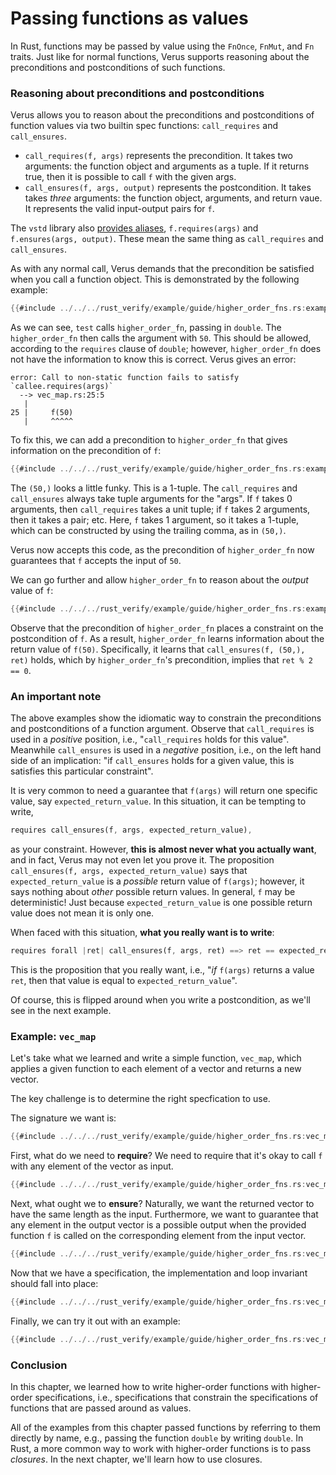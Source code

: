 # Passing functions as values

In Rust, functions may be passed by value using the `FnOnce`, `FnMut`, and `Fn` traits.
Just like for normal functions, Verus supports reasoning about the preconditions
and postconditions of such functions.

### Reasoning about preconditions and postconditions

Verus allows you to reason about the preconditions and postconditions of function values
via two builtin spec functions: `call_requires` and `call_ensures`.

 * `call_requires(f, args)` represents the precondition.
    It takes two arguments: the function object and arguments
    as a tuple. If it returns true, then it is possible to call `f` with the given args.
 * `call_ensures(f, args, output)` represents the postcondition.
    It takes takes _three_ arguments: the function object, arguments, and return vaue.
    It represents the valid input-output pairs for `f`.

The `vstd` library also [provides aliases](https://verus-lang.github.io/verus/verusdoc/vstd/pervasive/trait.FnWithRequiresEnsures.html), `f.requires(args)` and `f.ensures(args, output)`.
These mean the same thing as `call_requires` and `call_ensures`.

As with any normal call, Verus demands that the precondition be satisfied 
when you call a function object.
This is demonstrated by the following example:

```rust
{{#include ../../../rust_verify/example/guide/higher_order_fns.rs:example1}}
```

As we can see, `test` calls `higher_order_fn`, passing in `double`.
The `higher_order_fn` then calls the argument with `50`. This should be allowed,
according to the `requires` clause of `double`; however, `higher_order_fn` does not have
the information to know this is correct.
Verus gives an error:

```
error: Call to non-static function fails to satisfy `callee.requires(args)`
  --> vec_map.rs:25:5
   |
25 |     f(50)
   |     ^^^^^
```

To fix this, we can add a precondition to `higher_order_fn` that gives information on
the precondition of `f`:

```rust
{{#include ../../../rust_verify/example/guide/higher_order_fns.rs:example2}}
```

The `(50,)` looks a little funky. This is a 1-tuple.
The `call_requires` and `call_ensures` always take tuple arguments for the "args".
If `f` takes 0 arguments, then `call_requires` takes a unit tuple;
if `f` takes 2 arguments, then it takes a pair; etc.
Here, `f` takes 1 argument, so it takes a 1-tuple, which can be constructed by using
the trailing comma, as in `(50,)`.

Verus now accepts this code, as the precondition of `higher_order_fn` now guarantees that
`f` accepts the input of `50`.

We can go further and allow `higher_order_fn` to reason about the _output_ value of `f`:

```rust
{{#include ../../../rust_verify/example/guide/higher_order_fns.rs:example3}}
```

Observe that the precondition of `higher_order_fn` places a constraint on the postcondition
of `f`.
As a result, `higher_order_fn` learns information about the return value of `f(50)`.
Specifically, it learns that `call_ensures(f, (50,), ret)` holds, which by `higher_order_fn`'s
precondition, implies that `ret % 2 == 0`.

### An important note

The above examples show the idiomatic way to constrain the preconditions and postconditions
of a function argument. Observe that `call_requires` is used in a _positive_ position,
i.e., "`call_requires` holds for this value".
Meanwhile `call_ensures` is used in a _negative_ position, i.e., on the left hand side
of an implication: "if `call_ensures` holds for a given value, this is satisfies this particular constraint".

It is very common to need a guarantee that `f(args)` will return one specific value,
say `expected_return_value`.
In this situation, it can be tempting to write,

```rust
requires call_ensures(f, args, expected_return_value),
```

as your constraint. However, **this is almost never what you actually want**,
and in fact, Verus may not even let you prove it.
The proposition `call_ensures(f, args, expected_return_value)`
says that `expected_return_value` is a _possible_ return value of `f(args)`;
however, it says nothing about _other_ possible return values.
In general, `f` may be deterministic! Just because `expected_return_value` is one possible return
value does not mean it is only one.

When faced with this situation, **what you really want is to write**:

```rust
requires forall |ret| call_ensures(f, args, ret) ==> ret == expected_return_value
```

This is the proposition that you really want, i.e., "_if_ `f(args)` returns a value `ret`,
then that value is equal to `expected_return_value`".

Of course, this is flipped around when you write a postcondition, as we'll see in the
next example.

### Example: `vec_map`

Let's take what we learned and write a simple function, `vec_map`, which applies a given
function to each element of a vector and returns a new vector.

The key challenge is to determine the right specfication to use.

The signature we want is:

```rust
{{#include ../../../rust_verify/example/guide/higher_order_fns.rs:vec_map_signature}}
```

First, what do we need to **require**? We need to require that it's okay to call `f`
with any element of the vector as input.

```rust
{{#include ../../../rust_verify/example/guide/higher_order_fns.rs:vec_map_requires}}
```

Next, what ought we to **ensure**? Naturally, we want the returned vector to have the same
length as the input. Furthermore, we want to guarantee that any element in the output
vector is a possible output when the provided function `f` is called on the corresponding
element from the input vector.

```rust
{{#include ../../../rust_verify/example/guide/higher_order_fns.rs:vec_map_ensures}}
```

Now that we have a specification, the implementation and loop invariant should
fall into place:

```rust
{{#include ../../../rust_verify/example/guide/higher_order_fns.rs:vec_map}}
```

Finally, we can try it out with an example:

```rust
{{#include ../../../rust_verify/example/guide/higher_order_fns.rs:vec_map_example}}
```

### Conclusion

In this chapter, we learned how to write higher-order functions with higher-order specifications,
i.e., specifications that constrain the specifications of functions that are passed
around as values.

All of the examples from this chapter passed functions by referring to them directly by name,
e.g., passing the function `double` by writing `double`.
In Rust, a more common way to work with higher-order functions is to pass _closures_.
In the next chapter, we'll learn how to use closures.
